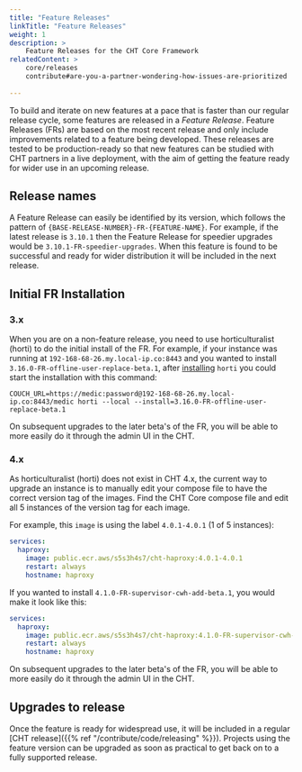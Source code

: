 ```yaml
---
title: "Feature Releases"
linkTitle: "Feature Releases"
weight: 1
description: >
    Feature Releases for the CHT Core Framework
relatedContent: >
    core/releases
    contribute#are-you-a-partner-wondering-how-issues-are-prioritized
    
---
```


To build and iterate on new features at a pace that is faster than our regular release cycle, some features are released in a _Feature Release_. Feature Releases (FRs) are based on the most recent release and only include improvements related to a feature being developed. These releases are tested to be production-ready so that new features can be studied with CHT partners in a live deployment, with the aim of getting the feature ready for wider use in an upcoming release.

## Release names

A Feature Release can easily be identified by its version, which follows the pattern of `{BASE-RELEASE-NUMBER}-FR-{FEATURE-NAME}`. For example, if the latest release is `3.10.1` then the Feature Release for speedier upgrades would be `3.10.1-FR-speedier-upgrades`. When this feature is found to be successful and ready for wider distribution it will be included in the next release.


## Initial FR Installation

### 3.x 
When you are on a non-feature release, you need to use horticulturalist (horti) to do the initial install of the FR.  For example, if your instance was running at `192-168-68-26.my.local-ip.co:8443` and you wanted to install `3.16.0-FR-offline-user-replace-beta.1`, after [installing](https://github.com/medic/horticulturalist#usage) `horti` you could start the installation with this command:

```
COUCH_URL=https://medic:password@192-168-68-26.my.local-ip.co:8443/medic horti --local --install=3.16.0-FR-offline-user-replace-beta.1
```

On subsequent upgrades to the later beta's of the FR, you will be able to more easily do it through the admin UI in the CHT.

### 4.x

As horticulturalist (horti) does not exist in CHT 4.x, the current way to upgrade an instance is to manually edit your compose file to have the correct version tag of the images. Find the CHT Core compose file and edit all 5 instances of the version tag for each image.

For example, this `image` is using the label `4.0.1-4.0.1` (1 of 5 instances):

```yaml
services:
  haproxy:
    image: public.ecr.aws/s5s3h4s7/cht-haproxy:4.0.1-4.0.1
    restart: always
    hostname: haproxy
```

If you wanted to install `4.1.0-FR-supervisor-cwh-add-beta.1`, you would make it look like this:

```yaml
services:
  haproxy:
    image: public.ecr.aws/s5s3h4s7/cht-haproxy:4.1.0-FR-supervisor-cwh-add-beta.1
    restart: always
    hostname: haproxy
```

On subsequent upgrades to the later beta's of the FR, you will be able to more easily do it through the admin UI in the CHT.

## Upgrades to release

Once the feature is ready for widespread use, it will be included in a regular [CHT release]({{% ref "/contribute/code/releasing" %}}). Projects using the feature version can be upgraded as soon as practical to get back on to a fully supported release.
